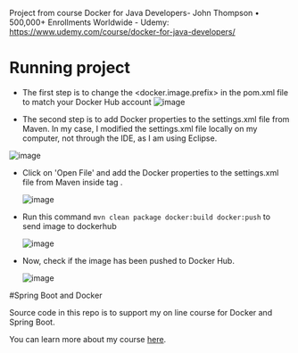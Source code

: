 Project from course Docker for Java Developers- John Thompson • 500,000+ Enrollments Worldwide - Udemy: https://www.udemy.com/course/docker-for-java-developers/

# Running project
- The first step is to change the <docker.image.prefix> in the pom.xml file to match your Docker Hub account
  ![image](https://github.com/user-attachments/assets/9f69f59c-5236-40dc-b8b2-66be3ad02a53)

- The second step is to add Docker properties to the settings.xml file from Maven. In my case, I modified the settings.xml file locally on my computer, not through the IDE, as I am using Eclipse.

![image](https://github.com/user-attachments/assets/909a8076-a5c0-479b-bc90-c053dfb434f2)

- Click on 'Open File' and add the Docker properties to the settings.xml file from Maven inside tag <servers>.

  ![image](https://github.com/user-attachments/assets/e5a7c594-28f8-4163-bfe1-09c6ef29be30)

- Run this command ``mvn clean package docker:build docker:push`` to send image to dockerhub
  
  ![image](https://github.com/user-attachments/assets/89910383-5fbf-4a68-92c3-82c1b6620a83)

- Now, check if the image has been pushed to Docker Hub.

  ![image](https://github.com/user-attachments/assets/98307d1c-c677-4fac-878f-ef71db2ffce2)


#Spring Boot and Docker

Source code in this repo is to support my on line course for Docker and Spring Boot. 

You can learn more about my course [here](http://courses.springframework.guru).
